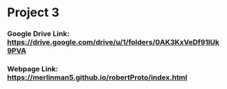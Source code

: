 # Project 3

### Google Drive Link: https://drive.google.com/drive/u/1/folders/0AK3KxVeDf91IUk9PVA

### Webpage Link: https://merlinman5.github.io/robertProto/index.html
